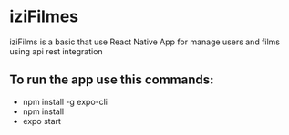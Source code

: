 # iziFilmes
iziFilms is a basic that use React Native App for manage users and films using api rest integration
## To run the app use this commands:
- npm install -g expo-cli
- npm install
- expo start
